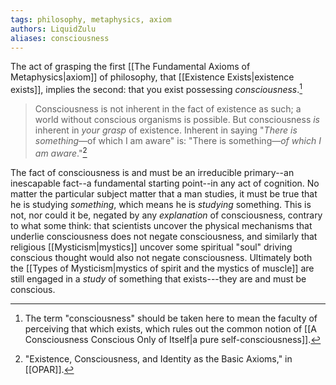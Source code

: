 ```yaml
---
tags: philosophy, metaphysics, axiom
authors: LiquidZulu
aliases: consciousness
---
```


The act of grasping the first [[The Fundamental Axioms of Metaphysics|axiom]] of philosophy, that [[Existence Exists|existence exists]], implies the second: that you exist possessing *consciousness*.[^1]

>Consciousness is not inherent in the fact of existence as such; a world without conscious organisms is possible. But consciousness *is* inherent in *your grasp* of existence. Inherent in saying "*There is something*—of which I am aware" is: "There is something—*of which I am aware*."[^2]

The fact of consciousness is and must be an irreducible primary--an inescapable fact--a fundamental starting point--in any act of cognition. No matter the particular subject matter that a man studies, it must be true that he is studying *something*, which means he is *studying* something. This is not, nor could it be, negated by any *explanation* of consciousness, contrary to what some think: that scientists uncover the physical mechanisms that underlie consciousness does not negate consciousness, and similarly that religious [[Mysticism|mystics]] uncover some spiritual "soul" driving conscious thought would also not negate consciousness. Ultimately both the [[Types of Mysticism|mystics of spirit and the mystics of muscle]] are still engaged in a *study* of something that exists---they are and must be conscious.

[^1]: The term "consciousness" should be taken here to mean the faculty of perceiving that which exists, which rules out the common notion of [[A Consciousness Conscious Only of Itself|a pure self-consciousness]].
[^2]: "Existence, Consciousness, and Identity as the Basic Axioms," in [[OPAR]].